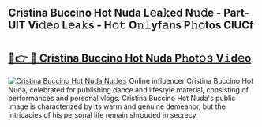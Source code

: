 ## Cristina Buccino Hot Nuda L𝚎a𝚔ed N𝚞𝚍e - Part-UlT Vi𝚍𝚎o L𝚎a𝚔s - H𝚘𝚝 O𝚗𝚕yf𝚊ns P𝚑𝚘tos CIUCf

# <h2><a href="http://kf0xgq.oniu.top/?m=Cristina+Buccino+Hot+Nuda">🔗👉 🔴 Cristina Buccino Hot Nuda P𝚑ot𝚘𝚜 V𝚒d𝚎o</a></h2>

[![Cristina Buccino Hot Nuda Nu𝚍e𝚜](https://i.imgur.com/0qMVB7G.gif)](http://kf0xgq.oniu.top/?m=Cristina+Buccino+Hot+Nuda)
Online influencer Cristina Buccino Hot Nuda, celebrated for publishing dance and lifestyle material, consisting of performances and personal vlogs. Cristina Buccino Hot Nuda's public image is characterized by its warm and genuine demeanor, but the intricacies of his personal life remain shrouded in secrecy.  
